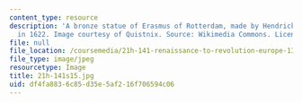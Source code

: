 ```yaml
---
content_type: resource
description: 'A bronze statue of Erasmus of Rotterdam, made by Hendrick de Keyser
  in 1622. Image courtesy of Quistnix. Source: Wikimedia Commons. License CC BY.'
file: null
file_location: /coursemedia/21h-141-renaissance-to-revolution-europe-1300-1800-spring-2015/df4fa8836c85d35e5af216f706594c06_21h-141s15.jpg
file_type: image/jpeg
resourcetype: Image
title: 21h-141s15.jpg
uid: df4fa883-6c85-d35e-5af2-16f706594c06
---
```

